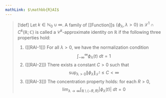 ```yaml
---
mathLink: $\mathbb{R}AI$
---
```

>[!def]
Let $k\in \mathbb{N}_{0}\cup{\infty}$. A family of [[Function]]s $\{\phi_{\lambda},\lambda>0\}$ in $\mathcal{L}^{1}\cap C^{k}(\mathbb{R};\mathbb{C})$ is called a $\mathcal{C}^{k}$-approximate identity on $\mathbb{R}$ if the following three properties hold:
>1. ([[RAI-1]]) For all $\lambda>0$, we have the normalization condition $$\int_{-\infty}^{\infty}\phi_{\lambda}(t)\ dt=1$$
>2. ([[RAI-2]]) There exists a constant $C>0$ such that $$\sup_{\lambda>0}\|\phi_{\lambda}\|_{\mathcal{L}^{1}}\le C<\infty$$
>3. ([[RAI-3]]) The concentration property holds: for each $R>0$, $$\lim_{\lambda \rightarrow \infty}\int_{\mathbb{R}\setminus(-R,R)}|\phi_{\lambda}(t)|\ dt=0$$
